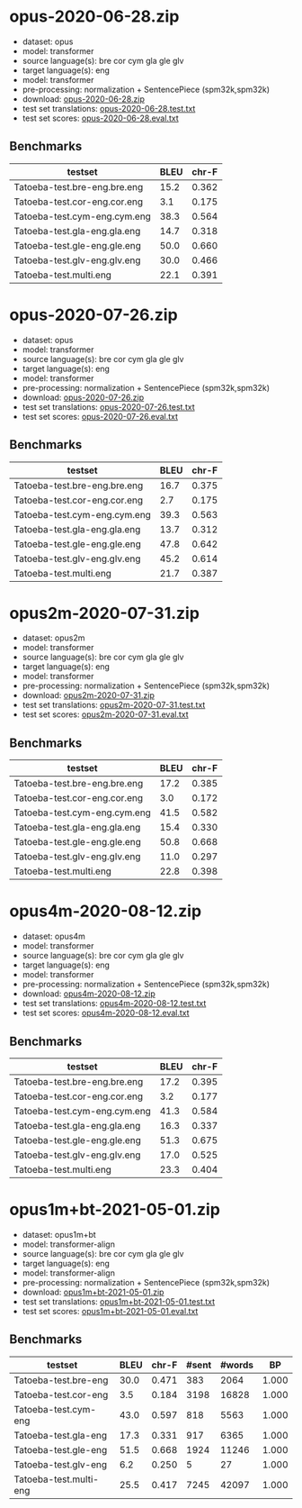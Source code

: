 # opus-2020-06-28.zip

* dataset: opus
* model: transformer
* source language(s): bre cor cym gla gle glv
* target language(s): eng
* model: transformer
* pre-processing: normalization + SentencePiece (spm32k,spm32k)
* download: [opus-2020-06-28.zip](https://object.pouta.csc.fi/Tatoeba-MT-models/cel-eng/opus-2020-06-28.zip)
* test set translations: [opus-2020-06-28.test.txt](https://object.pouta.csc.fi/Tatoeba-MT-models/cel-eng/opus-2020-06-28.test.txt)
* test set scores: [opus-2020-06-28.eval.txt](https://object.pouta.csc.fi/Tatoeba-MT-models/cel-eng/opus-2020-06-28.eval.txt)

## Benchmarks

| testset               | BLEU  | chr-F |
|-----------------------|-------|-------|
| Tatoeba-test.bre-eng.bre.eng 	| 15.2 	| 0.362 |
| Tatoeba-test.cor-eng.cor.eng 	| 3.1 	| 0.175 |
| Tatoeba-test.cym-eng.cym.eng 	| 38.3 	| 0.564 |
| Tatoeba-test.gla-eng.gla.eng 	| 14.7 	| 0.318 |
| Tatoeba-test.gle-eng.gle.eng 	| 50.0 	| 0.660 |
| Tatoeba-test.glv-eng.glv.eng 	| 30.0 	| 0.466 |
| Tatoeba-test.multi.eng 	| 22.1 	| 0.391 |


# opus-2020-07-26.zip

* dataset: opus
* model: transformer
* source language(s): bre cor cym gla gle glv
* target language(s): eng
* model: transformer
* pre-processing: normalization + SentencePiece (spm32k,spm32k)
* download: [opus-2020-07-26.zip](https://object.pouta.csc.fi/Tatoeba-MT-models/cel-eng/opus-2020-07-26.zip)
* test set translations: [opus-2020-07-26.test.txt](https://object.pouta.csc.fi/Tatoeba-MT-models/cel-eng/opus-2020-07-26.test.txt)
* test set scores: [opus-2020-07-26.eval.txt](https://object.pouta.csc.fi/Tatoeba-MT-models/cel-eng/opus-2020-07-26.eval.txt)

## Benchmarks

| testset               | BLEU  | chr-F |
|-----------------------|-------|-------|
| Tatoeba-test.bre-eng.bre.eng 	| 16.7 	| 0.375 |
| Tatoeba-test.cor-eng.cor.eng 	| 2.7 	| 0.175 |
| Tatoeba-test.cym-eng.cym.eng 	| 39.3 	| 0.563 |
| Tatoeba-test.gla-eng.gla.eng 	| 13.7 	| 0.312 |
| Tatoeba-test.gle-eng.gle.eng 	| 47.8 	| 0.642 |
| Tatoeba-test.glv-eng.glv.eng 	| 45.2 	| 0.614 |
| Tatoeba-test.multi.eng 	| 21.7 	| 0.387 |


# opus2m-2020-07-31.zip

* dataset: opus2m
* model: transformer
* source language(s): bre cor cym gla gle glv
* target language(s): eng
* model: transformer
* pre-processing: normalization + SentencePiece (spm32k,spm32k)
* download: [opus2m-2020-07-31.zip](https://object.pouta.csc.fi/Tatoeba-MT-models/cel-eng/opus2m-2020-07-31.zip)
* test set translations: [opus2m-2020-07-31.test.txt](https://object.pouta.csc.fi/Tatoeba-MT-models/cel-eng/opus2m-2020-07-31.test.txt)
* test set scores: [opus2m-2020-07-31.eval.txt](https://object.pouta.csc.fi/Tatoeba-MT-models/cel-eng/opus2m-2020-07-31.eval.txt)

## Benchmarks

| testset               | BLEU  | chr-F |
|-----------------------|-------|-------|
| Tatoeba-test.bre-eng.bre.eng 	| 17.2 	| 0.385 |
| Tatoeba-test.cor-eng.cor.eng 	| 3.0 	| 0.172 |
| Tatoeba-test.cym-eng.cym.eng 	| 41.5 	| 0.582 |
| Tatoeba-test.gla-eng.gla.eng 	| 15.4 	| 0.330 |
| Tatoeba-test.gle-eng.gle.eng 	| 50.8 	| 0.668 |
| Tatoeba-test.glv-eng.glv.eng 	| 11.0 	| 0.297 |
| Tatoeba-test.multi.eng 	| 22.8 	| 0.398 |


# opus4m-2020-08-12.zip

* dataset: opus4m
* model: transformer
* source language(s): bre cor cym gla gle glv
* target language(s): eng
* model: transformer
* pre-processing: normalization + SentencePiece (spm32k,spm32k)
* download: [opus4m-2020-08-12.zip](https://object.pouta.csc.fi/Tatoeba-MT-models/cel-eng/opus4m-2020-08-12.zip)
* test set translations: [opus4m-2020-08-12.test.txt](https://object.pouta.csc.fi/Tatoeba-MT-models/cel-eng/opus4m-2020-08-12.test.txt)
* test set scores: [opus4m-2020-08-12.eval.txt](https://object.pouta.csc.fi/Tatoeba-MT-models/cel-eng/opus4m-2020-08-12.eval.txt)

## Benchmarks

| testset               | BLEU  | chr-F |
|-----------------------|-------|-------|
| Tatoeba-test.bre-eng.bre.eng 	| 17.2 	| 0.395 |
| Tatoeba-test.cor-eng.cor.eng 	| 3.2 	| 0.177 |
| Tatoeba-test.cym-eng.cym.eng 	| 41.3 	| 0.584 |
| Tatoeba-test.gla-eng.gla.eng 	| 16.3 	| 0.337 |
| Tatoeba-test.gle-eng.gle.eng 	| 51.3 	| 0.675 |
| Tatoeba-test.glv-eng.glv.eng 	| 17.0 	| 0.525 |
| Tatoeba-test.multi.eng 	| 23.3 	| 0.404 |


# opus1m+bt-2021-05-01.zip

* dataset: opus1m+bt
* model: transformer-align
* source language(s): bre cor cym gla gle glv
* target language(s): eng
* model: transformer-align
* pre-processing: normalization + SentencePiece (spm32k,spm32k)
* download: [opus1m+bt-2021-05-01.zip](https://object.pouta.csc.fi/Tatoeba-MT-models/cel-eng/opus1m+bt-2021-05-01.zip)
* test set translations: [opus1m+bt-2021-05-01.test.txt](https://object.pouta.csc.fi/Tatoeba-MT-models/cel-eng/opus1m+bt-2021-05-01.test.txt)
* test set scores: [opus1m+bt-2021-05-01.eval.txt](https://object.pouta.csc.fi/Tatoeba-MT-models/cel-eng/opus1m+bt-2021-05-01.eval.txt)

## Benchmarks

| testset | BLEU  | chr-F | #sent | #words | BP |
|---------|-------|-------|-------|--------|----|
| Tatoeba-test.bre-eng 	| 30.0 	| 0.471 	| 383 	| 2064 	| 1.000 |
| Tatoeba-test.cor-eng 	| 3.5 	| 0.184 	| 3198 	| 16828 	| 1.000 |
| Tatoeba-test.cym-eng 	| 43.0 	| 0.597 	| 818 	| 5563 	| 1.000 |
| Tatoeba-test.gla-eng 	| 17.3 	| 0.331 	| 917 	| 6365 	| 1.000 |
| Tatoeba-test.gle-eng 	| 51.5 	| 0.668 	| 1924 	| 11246 	| 1.000 |
| Tatoeba-test.glv-eng 	| 6.2 	| 0.250 	| 5 	| 27 	| 1.000 |
| Tatoeba-test.multi-eng 	| 25.5 	| 0.417 	| 7245 	| 42097 	| 1.000 |

